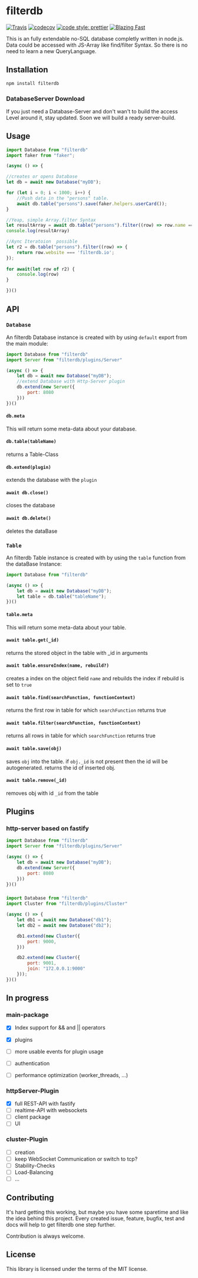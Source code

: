# filterdb

[![Travis](https://img.shields.io/travis/com/sbittmann/filterdb.svg?style=flat-square)](https://app.travis-ci.com/github/sbittmann/filterdb)
[![codecov](https://img.shields.io/codecov/c/github/sbittmann/filterdb.svg?style=flat-square)](https://codecov.io/gh/sbittmann/filterdb)
[![code style: prettier](https://img.shields.io/badge/code_style-prettier-ff69b4.svg?style=flat-square)](https://github.com/prettier/prettier)
[![Blazing Fast](https://img.shields.io/badge/speed-blazing%20%F0%9F%94%A5-brightgreen.svg?style=flat-square)](https://twitter.com/acdlite/status/974390255393505280)

This is an fully extendable no-SQL database completly written in node.js. Data could be accessed with JS-Array like find/filter Syntax. So there is no need to learn a new QueryLanguage.

## Installation
```bash
npm install filterdb
```

### DatabaseServer Download

If you just need a Database-Server and don't wan't to build the access Level around it, stay updated. Soon we will build a ready server-build.

## Usage
```js
import Database from "filterdb"
import faker from "faker";

(async () => {

//creates or opens Database
let db = await new Database("myDB");

for (let i = 0; i < 1000; i++) {
    //Push data in the "persons" table.
    await db.table("persons").save(faker.helpers.userCard());
}

//Yeap, simple Array.filter Syntax
let resultArray = await db.table("persons").filter((row) => row.name === val)
console.log(resultArray)

//Aync Iteratoion  possible
let r2 = db.table("persons").filter((row) => {
    return row.website === 'filterdb.io';
});
    
for await(let row of r2) {
    console.log(row)
}

})()

```

## API

### `Database`
An filterdb Database instance is created with by using `default` export from the main module:
```js
import Database from "filterdb"
import Server from "filterdb/plugins/Server"

(async () => {
    let db = await new Database("myDB");
    //extend Database with Http-Server plugin
    db.extend(new Server({
        port: 8080
    }))
})()
```

#### `db.meta`
This will return some meta-data about your database.

#### `db.table(tableName)`
returns a Table-Class

#### `db.extend(plugin)`
extends the database with the `plugin`

#### `await db.close()`
closes the database   

#### `await db.delete()`
deletes the dataBase   

### `Table`
An filterdb Table instance is created with by using the `table` function from the dataBase Instance:
```js
import Database from "filterdb"

(async () => {
    let db = await new Database("myDB");
    let table = db.table("tableName");
})()
```

#### `table.meta`
This will return some meta-data about your table.

#### `await table.get(_id)`
returns the stored object in the table with _id in arguments

#### `await table.ensureIndex(name, rebuild?)`
creates a index on the object field `name` and rebuilds the index if rebuild is set to `true`

#### `await table.find(searchFunction, functionContext)`
returns the first row in table for which `searchFunction` returns true

#### `await table.filter(searchFunction, functionContext)`
returns all rows in table for which `searchFunction` returns true

#### `await table.save(obj)`
saves `obj` into the table. if `obj._id` is not present then the id will be autogenerated.
returns the id of inserted obj.

#### `await table.remove(_id)`
removes obj with id `_id` from the table

## Plugins

### http-server based on fastify
```js
import Database from "filterdb"
import Server from "filterdb/plugins/Server"

(async () => {
    let db = await new Database("myDB");
    db.extend(new Server({
        port: 8080
    }))
})()
```

###
```js
import Database from "filterdb"
import Cluster from "filterdb/plugins/Cluster"

(async () => {
    let db1 = await new Database("db1");
    let db2 = await new Database("db2");

    db1.extend(new Cluster({
        port: 9000,
    }))

    db2.extend(new Cluster({
        port: 9001,
        join: "172.0.0.1:9000"
    }));
})()
```

## In progress

### main-package
- [x] Index support for && and || operators
- [x] plugins
- [ ] more usable events for plugin usage
- [ ] authentication
- [ ] performance optimization (worker_threads, ...) 


### httpServer-Plugin
- [x] full REST-API with fastify 
- [ ] realtime-API with websockets
- [ ] client package
- [ ] UI

### cluster-Plugin
- [ ] creation
- [ ] keep WebSocket Communication or switch to tcp?
- [ ] Stability-Checks
- [ ] Load-Balancing
- [ ] ...

## Contributing
It's hard getting this working, but maybe you have some sparetime and like the idea behind this project. Every created issue, feature, bugfix, test and docs will help to get filterdb one step further.

Contribution is always welcome.

## License
This library is licensed under the terms of the MIT license.
